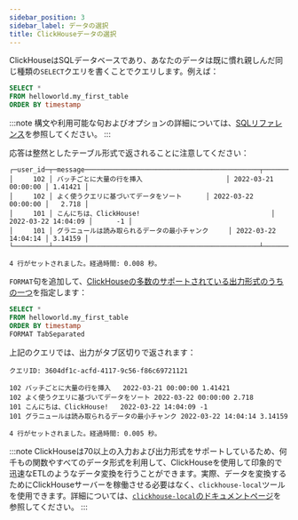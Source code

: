 ```yaml
---
sidebar_position: 3
sidebar_label: データの選択
title: ClickHouseデータの選択
---
```


ClickHouseはSQLデータベースであり、あなたのデータは既に慣れ親しんだ同じ種類の`SELECT`クエリを書くことでクエリします。例えば：

```sql
SELECT *
FROM helloworld.my_first_table
ORDER BY timestamp
```

:::note
構文や利用可能な句およびオプションの詳細については、[SQLリファレンス](../sql-reference/statements/select/index.md)を参照してください。
:::

応答は整然としたテーブル形式で返されることに注意してください：

```response
┌─user_id─┬─message────────────────────────────────────────────┬───────────timestamp─┬──metric─┐
│     102 │ バッチごとに大量の行を挿入                     │ 2022-03-21 00:00:00 │ 1.41421 │
│     102 │ よく使うクエリに基づいてデータをソート      │ 2022-03-22 00:00:00 │   2.718 │
│     101 │ こんにちは、ClickHouse!                                 │ 2022-03-22 14:04:09 │      -1 │
│     101 │ グラニュールは読み取られるデータの最小チャンク     │ 2022-03-22 14:04:14 │ 3.14159 │
└─────────┴────────────────────────────────────────────────────┴─────────────────────┴─────────┘

4 行がセットされました。経過時間: 0.008 秒。
```

`FORMAT`句を追加して、[ClickHouseの多数のサポートされている出力形式のうちの一つ](../interfaces/formats.md)を指定します：
```sql
SELECT *
FROM helloworld.my_first_table
ORDER BY timestamp
FORMAT TabSeparated
```

上記のクエリでは、出力がタブ区切りで返されます：

```response
クエリID: 3604df1c-acfd-4117-9c56-f86c69721121

102 バッチごとに大量の行を挿入	2022-03-21 00:00:00	1.41421
102 よく使うクエリに基づいてデータをソート	2022-03-22 00:00:00	2.718
101 こんにちは、ClickHouse!	2022-03-22 14:04:09	-1
101 グラニュールは読み取られるデータの最小チャンク	2022-03-22 14:04:14	3.14159

4 行がセットされました。経過時間: 0.005 秒。
```

:::note
ClickHouseは70以上の入力および出力形式をサポートしているため、何千もの関数やすべてのデータ形式を利用して、ClickHouseを使用して印象的で迅速なETLのようなデータ変換を行うことができます。実際、データを変換するためにClickHouseサーバーを稼働させる必要はなく、`clickhouse-local`ツールを使用できます。詳細については、[`clickhouse-local`のドキュメントページ](../operations/utilities/clickhouse-local.md)を参照してください。
:::
